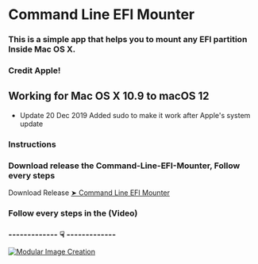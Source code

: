 # Command Line EFI Mounter

### This is a simple app that helps you to mount any EFI partition Inside Mac OS X.
### Credit Apple!

## Working for Mac OS X 10.9 to macOS 12
- Update 20 Dec 2019  Added sudo to make it work after Apple's system update
  
### Instructions

### Download release the Command-Line-EFI-Mounter, Follow every steps


Download Release [➤ Command Line EFI Mounter ](https://github.com/chris1111/Command-Line-EFI-Mounter/releases/tag/V1)

### Follow every steps in the (Video)

### ------------- ☟ ------------- 
[![Modular Image Creation](https://i62.servimg.com/u/f62/18/50/18/69/13692710.png)](https://www.youtube.com/watch?v=yC6xfIj_mec)
